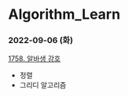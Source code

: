 # Algorithm_Learn
### 2022-09-06 (화)
[1758. 알바생 강호](https://www.acmicpc.net/problem/1758)
- 정렬
- 그리디 알고리즘
